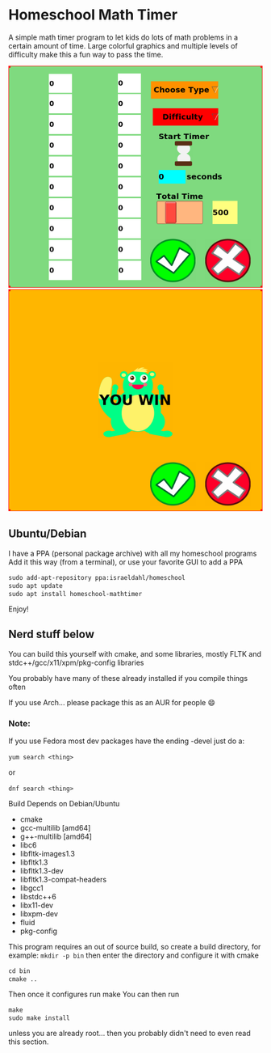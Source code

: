 # Homeschool Math Timer

A simple math timer program to let kids do lots of math problems in a certain amount of time.  Large colorful graphics and multiple levels of difficulty make this a fun way to pass the time.

![Alt text](/screenshots/playscreen.png?raw=true "Play Screen")
![Alt text](/screenshots/win-screen.png?raw=true "You Win")

## Ubuntu/Debian
I have a PPA (personal package archive) with all my homeschool programs
Add it this way (from a terminal), or use your favorite GUI to add a PPA

```
sudo add-apt-repository ppa:israeldahl/homeschool
sudo apt update
sudo apt install homeschool-mathtimer
```
Enjoy!

## Nerd stuff below

You can build this yourself with cmake, and some libraries, mostly FLTK and stdc++/gcc/x11/xpm/pkg-config libraries

You probably have many of these already installed if you compile things often

If you use Arch... please package this as an AUR for people :smile:

### Note:
If you use Fedora most dev packages have the ending -devel
just do a:

`yum search <thing>`

or

`dnf search <thing>`

Build Depends on Debian/Ubuntu

- cmake
- gcc-multilib [amd64]
- g++-multilib [amd64]
- libc6
- libfltk-images1.3
- libfltk1.3
- libfltk1.3-dev
- libfltk1.3-compat-headers
- libgcc1
- libstdc++6
- libx11-dev
- libxpm-dev
- fluid
- pkg-config

This program requires an out of source build, so create a build directory, for example:
`mkdir -p bin`
then enter the directory and configure it with cmake
```
cd bin
cmake ..
```
Then once it configures run make
You can then run

```
make
sudo make install
```
unless you are already root... then you probably didn't need to even read this section.
